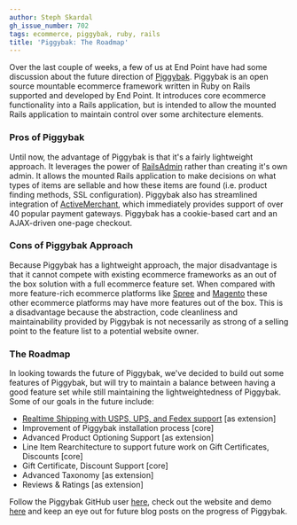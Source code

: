 ```yaml
---
author: Steph Skardal
gh_issue_number: 702
tags: ecommerce, piggybak, ruby, rails
title: 'Piggybak: The Roadmap'
---
```


Over the last couple of weeks, a few of us at End Point have had some discussion about the future direction of [Piggybak](https://github.com/piggybak/piggybak). Piggybak is an open source mountable ecommerce framework written in Ruby on Rails supported and developed by End Point. It introduces core ecommerce functionality into a Rails application, but is intended to allow the mounted Rails application to maintain control over some architecture elements.

### Pros of Piggybak

Until now, the advantage of Piggybak is that it's a fairly lightweight approach. It leverages the power of [RailsAdmin](https://github.com/sferik/rails_admin) rather than creating it's own admin. It allows the mounted Rails application to make decisions on what types of items are sellable and how these items are found (i.e. product finding methods, SSL configuration). Piggybak also has streamlined integration of [ActiveMerchant](http://activemerchant.org/), which immediately provides support of over 40 popular payment gateways. Piggybak has a cookie-based cart and an AJAX-driven one-page checkout.

### Cons of Piggybak Approach

Because Piggybak has a lightweight approach, the major disadvantage is that it cannot compete with existing ecommerce frameworks as an out of the box solution with a full ecommerce feature set. When compared with more feature-rich ecommerce platforms like [Spree](http://spreecommerce.com/) and [Magento](http://www.magentocommerce.com/) these other ecommerce platforms may have more features out of the box. This is a disadvantage because the abstraction, code cleanliness and maintainability provided by Piggybak is not necessarily as strong of a selling point to the feature list to a potential website owner.

### The Roadmap

In looking towards the future of Piggybak, we've decided to build out some features of Piggybak, but will try to maintain a balance between having a good feature set while still maintaining the lightweightedness of Piggybak. Some of our goals in the future include:

- [Realtime Shipping with USPS, UPS, and Fedex support](https://github.com/piggybak/piggybak_realtime_shipping) [as extension]
- Improvement of Piggybak installation process [core]
- Advanced Product Optioning Support [as extension]
- Line Item Rearchitecture to support future work on Gift Certificates, Discounts [core]
- Gift Certificate, Discount Support [core]
- Advanced Taxonomy [as extension]
- Reviews & Ratings [as extension]

Follow the Piggybak GitHub user [here](https://github.com/piggybak), check out the website and demo [here](https://github.com/piggybak/piggybak) and keep an eye out for future blog posts on the progress of Piggybak.
